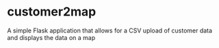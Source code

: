 customer2map
============

A simple Flask application that allows for a CSV upload of customer data and displays the data on a map
